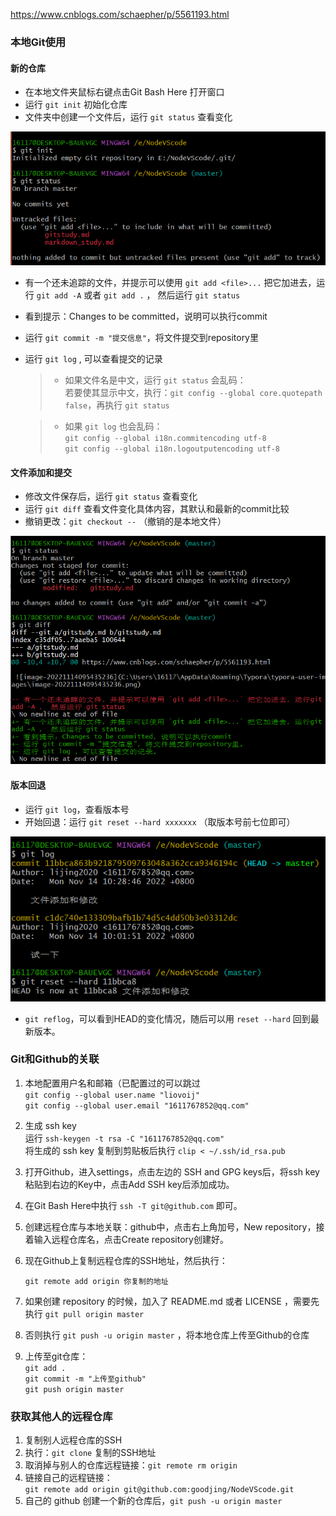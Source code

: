 https://www.cnblogs.com/schaepher/p/5561193.html

### 本地Git使用

#### 新的仓库

- 在本地文件夹鼠标右键点击Git Bash Here 打开窗口
- 运行 `git init` 初始化仓库
- 文件夹中创建一个文件后，运行 `git status` 查看变化

![初始化仓库](.\picgit\image-20221114095435236.png)

- 有一个还未追踪的文件，并提示可以使用 `git add <file>...` 把它加进去，运行 `git add -A` 或者 `git add .` ， 然后运行 `git status` 
- 看到提示：Changes to be committed，说明可以执行commit
- 运行 `git commit -m "提交信息"`，将文件提交到repository里  
- 运行 `git log` , 可以查看提交的记录

  > - 如果文件名是中文，运行 `git status` 会乱码：  
  >  若要使其显示中文，执行：`git config --global core.quotepath false`，再执行 `git status` 
  
  > - 如果 `git log` 也会乱码：  
  > `git config --global i18n.commitencoding utf-8`  
  > `git config --global i18n.logoutputencoding utf-8`  
  >

#### 文件添加和提交

- 修改文件保存后，运行 `git status` 查看变化
- 运行 `git diff` 查看文件变化具体内容，其默认和最新的commit比较
- 撤销更改：`git checkout --` （撤销的是本地文件）

![文件添加](.\picgit\image_20221114102657.png)

#### 版本回退

- 运行 `git log`，查看版本号
- 开始回退：运行 `git reset --hard xxxxxxx` （取版本号前七位即可）

![版本回退](.\picgit\image_20221114104432.png)

- `git reflog`，可以看到HEAD的变化情况，随后可以用 `reset --hard` 回到最新版本。  

### Git和Github的关联

1. 本地配置用户名和邮箱（已配置过的可以跳过  
   `git config --global user.name "liovoij"`  
   `git config --global user.email "1611767852@qq.com"`

2. 生成 ssh key  
   运行 `ssh-keygen -t rsa -C "1611767852@qq.com"`  
   将生成的 ssh key 复制到剪贴板后执行 `clip < ~/.ssh/id_rsa.pub`

3. 打开Github，进入settings，点击左边的 SSH and GPG keys后，将ssh key 粘贴到右边的Key中，点击Add SSH key后添加成功。

4. 在Git Bash Here中执行 `ssh -T git@github.com` 即可。

5. 创建远程仓库与本地关联：github中，点击右上角加号，New repository，接着输入远程仓库名，点击Create repository创建好。

6. 现在Github上复制远程仓库的SSH地址，然后执行：

   `git remote add origin 你复制的地址`

7. 如果创建 repository 的时候，加入了 README.md 或者 LICENSE ，需要先执行  `git pull origin master`

8. 否则执行 `git push -u origin master` ，将本地仓库上传至Github的仓库

9. 上传至git仓库：  
   `git add .`  
   `git commit -m "上传至github"`  
   `git push origin master`

### 获取其他人的远程仓库

1. 复制别人远程仓库的SSH
2. 执行：`git clone` 复制的SSH地址
3. 取消掉与别人的仓库远程链接：`git remote rm origin` 
4. 链接自己的远程链接：  
   `git remote add origin git@github.com:goodjing/NodeVScode.git`
5. 自己的 github 创建一个新的仓库后，`git push -u origin master`